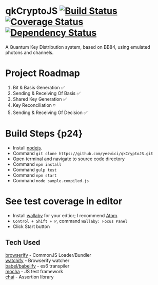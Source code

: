 # qkCryptoJS [![Build Status](https://travis-ci.org/Jakehp/qkCryptoJS.svg?branch=master)](https://travis-ci.org/Jakehp/qkCryptoJS) [![Coverage Status](https://coveralls.io/repos/Jakehp/qkCryptoJS/badge.svg?branch=master&service=github)](https://coveralls.io/github/Jakehp/qkCryptoJS?branch=master) [![Dependency Status](https://david-dm.org/Jakehp/qkCryptoJS.svg)](https://david-dm.org/Jakehp/qkCryptoJS)
A Quantum Key Distribution system, based on BB84, using emulated photons and channels.

# Project Roadmap
1. Bit & Basis Generation :white_check_mark:
2. Sending & Receiving Of Basis :white_check_mark:
3. Shared Key Generation :white_check_mark:
4. Key Reconciliation :white_medium_small_square:
5. Sending & Receiving Of Decision :white_check_mark:

# Build Steps {p24}
* Install [nodejs](http://nodejs.org/).
* Command ```git clone https://github.com/yeswici/qkCryptoJS.git```
* Open terminal and navigate to source code directory
* Command ```npm install```
* Command ```gulp test```
* Command ```npm start```
* Command ```node sample.compiled.js```

# See test coverage in editor
* Install [wallaby](http://wallabyjs.com/) for your edtior; I recommend [Atom](https://atom.io/).
* ```Control + Shift + P```, command ```Wallaby: Focus Panel```
* Click Start button

## Tech Used
[browserify](http://browserify.org/) - CommonJS Loader/Bundler  
[watchify](https://github.com/substack/watchify) - Browserify watcher  
[babel/babelify](https://babeljs.io/) - es6 transpiler  
[mocha](https://mochajs.org/) - JS test framework  
[chai](http://chaijs.com/) - Assertion library
